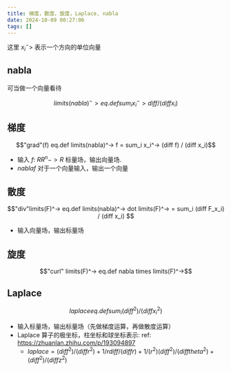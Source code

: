 ```yaml
---
title: 梯度，散度，旋度，Laplace, nabla
date: 2024-10-09 00:27:06
tags: []
---
```

这里 $x_i^->$ 表示一个方向的单位向量

## nabla

可当做一个向量看待

$$limits(nabla)^-> eq.def sum_i x_i^-> diff / (diff x_i) $$

## 梯度

$$"grad"(f) eq.def limits(nabla)^-> f = sum_i x_i^-> (diff f) / (diff x_i)$$

- 输入 $f$: $RR^n -> R$ 标量场，输出向量场. 
- $nabla f$ 对于一个向量输入，输出一个向量

## 散度

$$"div"limits(F)^-> eq.def limits(nabla)^-> dot limits(F)^-> = sum_i (diff F_x_i) / (diff x_i) $$
- 输入向量场，输出标量场

## 旋度

$$"curl" limits(F)^-> eq.def nabla times limits(F)^->$$

## Laplace

$$laplace eq.def sum_i (diff ^ 2) / (diff x_i^2)$$

- 输入标量场，输出标量场（先做梯度运算，再做散度运算）
- Laplace 算子的极坐标，柱坐标和球坐标表示: ref: https://zhuanlan.zhihu.com/p/193094897
    - $laplace = (diff ^ 2) / (diff r ^ 2) + 1 / r diff / (diff r) + 1 / (r ^ 2) (diff ^ 2) / (diff theta ^ 2) + (diff ^ 2) / (diff z ^ 2)$
